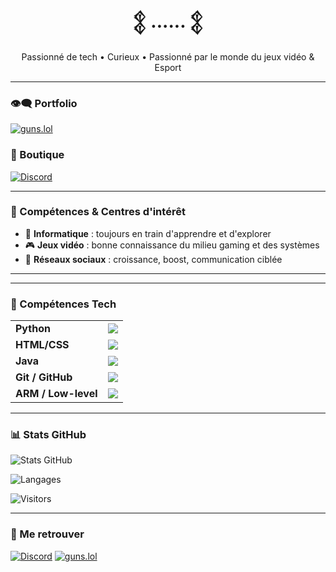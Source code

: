 <h1 align="center">𒉭 ...... 𒉭</h1>

<p align="center">
  Passionné de tech • Curieux  • Passionné par le monde du jeux vidéo & Esport
</p>

---

### 👁‍🗨️ Portfolio

[![guns.lol](https://img.shields.io/badge/Portfolio-guns.lol%2F2s__-black?style=for-the-badge&logo=vercel)](https://guns.lol/2s__)

### 🧨 Boutique 
[![Discord](https://img.shields.io/discord/1200000000000000000?label=Mon%20Serveur%20Unlock%20All&logo=discord&style=for-the-badge&color=5865F2)](https://discord.gg/rDNk7zb6Z9)

---

### 🧠 Compétences & Centres d'intérêt

- 🔧 **Informatique** : toujours en train d'apprendre et d'explorer
- 🎮 **Jeux vidéo** : bonne connaissance du milieu gaming et des systèmes
- 💬 **Réseaux sociaux** : croissance, boost, communication ciblée

---

---

### 🔧 Compétences Tech
<table>
  <tr>
    <td><b>Python</b></td>
    <td><img src="https://img.shields.io/badge/Niveau%2060%25-blue?style=for-the-badge"/></td>
  </tr>
  <tr>
    <td><b>HTML/CSS</b></td>
    <td><img src="https://img.shields.io/badge/Niveau%2080%25-orange?style=for-the-badge"/></td>
  </tr>
  <tr>
    <td><b>Java</b></td>
    <td><img src="https://img.shields.io/badge/Niveau%2010%25-yellow?style=for-the-badge"/></td>
  </tr>
  <tr>
    <td><b>Git / GitHub</b></td>
    <td><img src="https://img.shields.io/badge/Niveau%2040%25-green?style=for-the-badge"/></td>
  </tr>
  <tr>
    <td><b>ARM / Low-level</b></td>
    <td><img src="https://img.shields.io/badge/Niveau%2050%25-purple?style=for-the-badge"/></td>
  </tr>
</table>

---

### 📊 Stats GitHub

![Stats GitHub](https://github-readme-stats.vercel.app/api?username=HIDARI1&show_icons=true&theme=tokyonight&hide_border=true)

![Langages](https://github-readme-stats.vercel.app/api/top-langs/?username=HIDARI1&layout=compact&theme=tokyonight&hide_border=true)

![Visitors](https://komarev.com/ghpvc/?username=HIDARI1&label=Profil%20Views&color=blue&style=flat-square)

---

### 💌 Me retrouver

[![Discord](https://img.shields.io/badge/Discord-Join%20me%20-%235865F2?style=for-the-badge&logo=discord&logoColor=white)](https://discord.gg/rDNk7zb6Z9)
[![guns.lol](https://img.shields.io/badge/guns.lol%2F2s__-Mon%20portfolio-black?style=for-the-badge&logo=github)](https://guns.lol/2s__)
